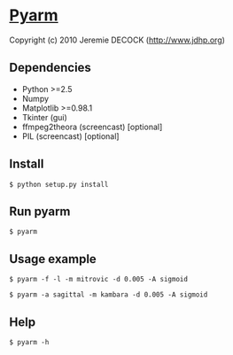 # [Pyarm](https://github.com/jeremiedecock/pyarm)

Copyright (c) 2010 Jeremie DECOCK (http://www.jdhp.org)

## Dependencies

* Python >=2.5
* Numpy
* Matplotlib >=0.98.1
* Tkinter (gui)
* ffmpeg2theora (screencast) [optional]
* PIL (screencast) [optional]

## Install

```
$ python setup.py install
```

## Run pyarm

```
$ pyarm
```

## Usage example

```
$ pyarm -f -l -m mitrovic -d 0.005 -A sigmoid
```

```
$ pyarm -a sagittal -m kambara -d 0.005 -A sigmoid
```

## Help

```
$ pyarm -h
```
